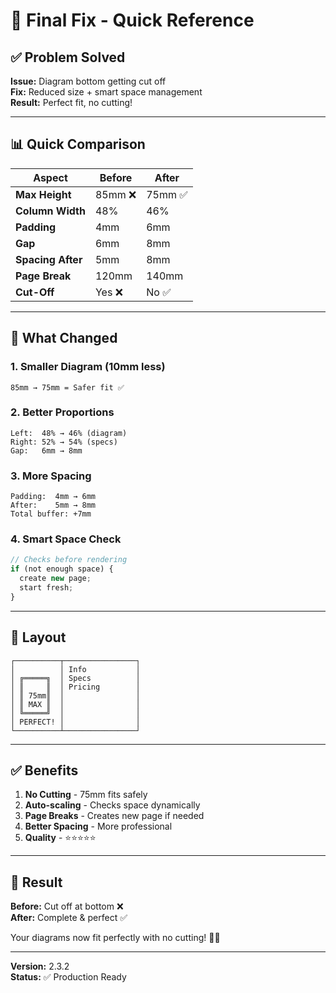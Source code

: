 # 🎯 Final Fix - Quick Reference

## ✅ Problem Solved

**Issue:** Diagram bottom getting cut off  
**Fix:** Reduced size + smart space management  
**Result:** Perfect fit, no cutting!

---

## 📊 Quick Comparison

| Aspect | Before | After |
|--------|--------|-------|
| **Max Height** | 85mm ❌ | 75mm ✅ |
| **Column Width** | 48% | 46% |
| **Padding** | 4mm | 6mm |
| **Gap** | 6mm | 8mm |
| **Spacing After** | 5mm | 8mm |
| **Page Break** | 120mm | 140mm |
| **Cut-Off** | Yes ❌ | No ✅ |

---

## 🔧 What Changed

### 1. Smaller Diagram (10mm less)
```
85mm → 75mm = Safer fit ✅
```

### 2. Better Proportions
```
Left:  48% → 46% (diagram)
Right: 52% → 54% (specs)
Gap:   6mm → 8mm
```

### 3. More Spacing
```
Padding:  4mm → 6mm
After:    5mm → 8mm
Total buffer: +7mm
```

### 4. Smart Space Check
```javascript
// Checks before rendering
if (not enough space) {
  create new page;
  start fresh;
}
```

---

## 📐 Layout

```
┌──────────┬────────────────┐
│          │ Info           │
│ ╔═════╗  │ Specs          │
│ ║     ║  │ Pricing        │
│ ║ 75mm║  │                │
│ ║ MAX ║  │                │
│ ╚═════╝  │                │
│ PERFECT! │                │
└──────────┴────────────────┘
```

---

## ✅ Benefits

1. **No Cutting** - 75mm fits safely
2. **Auto-scaling** - Checks space dynamically
3. **Page Breaks** - Creates new page if needed
4. **Better Spacing** - More professional
5. **Quality** - ⭐⭐⭐⭐⭐

---

## 🎉 Result

**Before:** Cut off at bottom ❌  
**After:** Complete & perfect ✅

Your diagrams now fit perfectly with no cutting! 🚀✨

---

**Version:** 2.3.2  
**Status:** ✅ Production Ready
